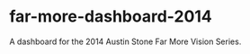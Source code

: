 far-more-dashboard-2014
=======================

A dashboard for the 2014 Austin Stone Far More Vision Series.
